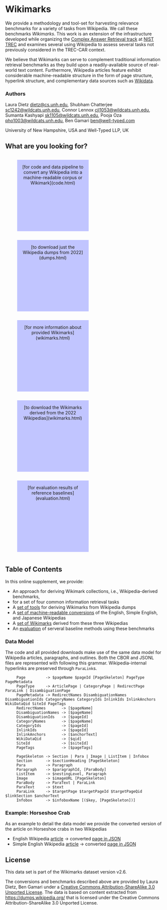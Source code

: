 # Wikimarks

We provide a methodology and tool-set for harvesting relevance benchmarks for a variety of
tasks from Wikipedia. We call these
benchmarks *Wikimarks*. This work is an extension of the infrastructure
developed while organizing the [Complex Answer Retrieval track][trec-car] at
[NIST TREC][trec] and examines several using Wikipedia to assess several tasks
not previously considered in the TREC-CAR context.

We believe that Wikimarks can serve to complement traditional information
retrieval benchmarks as they build upon a readily-available source of
real-world text content. Furthermore, Wikipedia articles feature exhibit
considerable machine-readable structure in the form of page structure,
hyperlink structure, and complementary data sources such as [Wikidata][].


### Authors
Laura Dietz <dietz@cs.unh.edu>, Shubham Chatterjee <sc1242@wildcats.unh.edu>,  Connor Lennox <cjl1053@wildcats.unh.edu>,  Sumanta Kashyapi <sk1105@wildcats.unh.edu>, Pooja Oza <pho1003@wildcats.unh.edu>,  Ben Gamari <ben@well-typed.com>

University of New Hampshire, USA and Well-Typed LLP, UK


## What are you looking for?

<style>
.tiles {
    display: flex;
    flex-wrap: wrap;
}

.tiles li {
    background-color: #c1c5ff;
    width: 200px;
    height: 200px;
    vertical-align: middle;
    margin: 1em;
    text-align: center;
    padding: 1em;
    text-indent: 0em;
    list-style: none;
}
</style>


<ul class="tiles">
<li> [for code and data pipeline to convert any Wikipedia into a machine-readable corpus or Wikimark](code.html)
<li> [to download just the Wikipedia dumps from 2022](dumps.html)
<li> [for more information about provided Wikimarks](wikimarks.html)
<li> [to download the Wikimarks derived from the 2022 Wikipedias](wikimarks.html)
<li> [for evaluation results of reference baselines](evaluation.html)
</ul>
   
   
## Table of Contents

In this online supplement, we provide:

 * An approach for deriving Wikimark collections, i.e., Wikipedia-derived benchmarks, 
 * for a set of  four common information retrieval tasks
 * A [set of tools](code.html) for deriving Wikimarks from Wikipedia dumps
 * A [set of machine-readable conversions](dumps.html) of the English, Simple
   English, and Japanese Wikipedias
 * A [set of Wikimarks](wikimarks.html) derived from these three Wikipedias
 * An [evaluation](evaluation.html) of serveral baseline methods using these benchmarks


### Data Model

The code and all provided downloads make use of the same data model for Wikipedia articles, paragraphs, and outlines. 
Both the CBOR and JSONL files are represented with following this grammar. Wikipedia-internal hyperlinks are preserved through `ParaLink`s.


~~~~~
     Page         -> $pageName $pageId [PageSkeleton] PageType PageMetadata
     PageType     -> ArticlePage | CategoryPage | RedirectPage ParaLink | DisambiguationPage
     PageMetadata -> RedirectNames DisambiguationNames DisambiguationIds CategoryNames CategoryIds InlinkIds InlinkAnchors WikiDataQid SiteId PageTags
     RedirectNames       -> [$pageName] 
     DisambiguationNames -> [$pageName] 
     DisambiguationIds   -> [$pageId] 
     CategoryNames       -> [$pageName] 
     CategoryIds         -> [$pageId] 
     InlinkIds           -> [$pageId] 
     InlinkAnchors       -> [$anchorText] 
     WikiDataQid         -> [$qid] 
     SiteId              -> [$siteId] 
     PageTags            -> [$pageTags] 
     
     PageSkeleton -> Section | Para | Image | ListItem | Infobox
     Section      -> $sectionHeading [PageSkeleton]
     Para         -> Paragraph
     Paragraph    -> $paragraphId, [ParaBody]
     ListItem     -> $nestingLevel, Paragraph
     Image        -> $imageURL [PageSkeleton]
     ParaBody     -> ParaText | ParaLink
     ParaText     -> $text
     ParaLink     -> $targetPage $targetPageId $targetPageQid $linkSection $anchorText
     Infobox      -> $infoboxName [($key, [PageSkeleton])]
~~~~~


### Example: Horseshoe Crab

As an example to detail the data model we provide the converted version of the article on Horseshoe crabs in two Wikipedias

* English Wikipedia [article](https://en.wikipedia.org/wiki/Horseshoe_crab) -> converted [page in JSON](http://trec-car.cs.unh.edu/wikimarks/datareleases/horseshoe-crab.article-en.json)
* Simple English Wikipedia [article](https://simple.wikipedia.org/wiki/Horseshoe_crab) -> converted [page in JSON](http://trec-car.cs.unh.edu/wikimarks/datareleases/horseshoe-crab.article-simple.json)




## License

This data set is part of the Wikimarks dataset version v2.6.

The conversions and benchmarks described above are provided by Laura Dietz, Ben Gamari
  under a <a rel="license"
href="http://creativecommons.org/licenses/by-sa/3.0/deed.en_US">Creative
Commons Attribution-ShareAlike 3.0 Unported License</a>. The data is
based on content extracted from <https://dumps.wikipedia.org/> that is
licensed under the Creative Commons Attribution-ShareAlike 3.0 Unported
License.



[trec-car]: http://trec-car.cs.unh.edu/ 
[trec]: https://trec.nist.gov/
[Wikidata]: https://wikidata.org/
[cc-sa]: http://creativecommons.org/licenses/by-sa/3.0/
[trec-car-release]: https://github.com/TREMA-UNH/trec-car-release
[trec-car-create]: https://github.com/TREMA-UNH/trec-car-create
[download]: http://trec-car.cs.unh.edu/wikimarks/datareleases/wikimarks-20220101/
[good articles]: https://en.wikipedia.org/wiki/Wikipedia:Good_articles
[vital articles]: https://en.wikipedia.org/wiki/Wikipedia:Vital_articles
